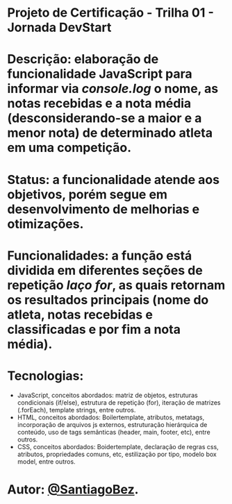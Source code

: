 # Projeto de Certificação - Trilha 01 - Jornada DevStart
# Descrição: elaboração de funcionalidade JavaScript para informar via *console.log* o nome, as notas recebidas e a nota média (desconsiderando-se a maior e a menor nota) de determinado atleta em uma competição.
# Status: a funcionalidade atende aos objetivos, porém segue em desenvolvimento de melhorias e otimizações.
# Funcionalidades: a função está dividida em diferentes seções de repetição *laço for*, as quais retornam os resultados principais (nome do atleta, notas recebidas e classificadas e por fim a nota média).
# Tecnologias: 
  * JavaScript, conceitos abordados: matriz de objetos, estruturas condicionais (if/else), estrutura de repetição (for), iteração de matrizes (.forEach), template strings, entre outros.
  * HTML, conceitos abordados: Boilertemplate, atributos, metatags, incorporação de arquivos js externos, estruturação hierárquica de conteúdo, uso de tags semânticas (header, main, footer, etc), entre outros.
  * CSS, conceitos abordados: Boidertemplate, declaração de regras css, atributos, propriedades comuns, etc, estilização por tipo, modelo box model, entre outros.
# Autor: [@SantiagoBez](https://github.com/SantiagoBez).
